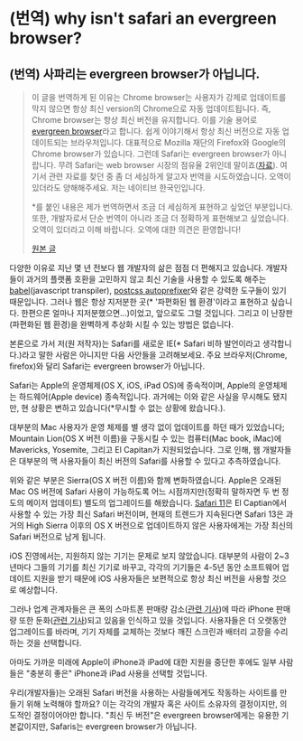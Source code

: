 # (번역) why isn't safari an evergreen browser?

## (번역) 사파리는 evergreen browser가 아닙니다.

> 이 글을 번역하게 된 이유는 Chrome browser는 사용자가 강제로 업데이트를 막지 않으면 항상 최신 version의 Chrome으로 자동 업데이트됩니다. 즉, Chrome browser는 항상 최신 버전을 유지합니다. 이를 기술 용어로 [evergreen browser](https://tomdale.net/2013/05/evergreen-browsers/)라고 합니다. 쉽게 이야기해서 항상 최신 버전으로 자동 업데이트되는 브라우저입니다. 대표적으로 Mozilla 재단의 Firefox와 Google의 Chrome browser가 있습니다. 그런데 Safari는 evergreen browser가 아니랍니다. 무려 Safari는 web browser 시장의 점유율 2위인데 말이죠([자료](https://gs.statcounter.com/browser-market-share)). 여기서 관련 자료를 찾던 중 좀 더 세심하게 알고자 번역을 시도하였습니다. 오역이 있더라도 양해해주세요. 저는 네이티브 한국인입니다.
>
> \*를 붙인 내용은 제가 번역하면서 조금 더 세심하게 표현하고 싶었던 부분입니다. 또한, 개발자로서 단순 번역이 아니라 조금 더 정확하게 표현해보고 싶었습니다. 오역이 있더라고 이해 바랍니다. 오역에 대한 의견은 환영합니다!
>
> [원본 글](https://thingsthemselves.com/reminder-Safari-is-not-an-evergreen-browser/)

다양한 이유로 지난 몇 년 전보다 웹 개발자의 삶은 점점 더 편해지고 있습니다. 개발자들이 과거의 플랫폼 호환을 고민하지 않고 최신 기술을 사용할 수 있도록 해주는 [babel](https://babeljs.io)(javascript transpiler), [postcss autoprefixer](https://github.com/postcss/autoprefixer)와 같은 강력한 도구들이 있기 때문입니다. 그러나 웹은 항상 지저분한 곳(\* '파편화된 웹 환경'이라고 표현하고 싶습니다. 한편으론 얼마나 지저분했으면...)이었고, 앞으로도 그럴 것입니다. 그리고 이 난장판(파편화된 웹 환경)을 완벽하게 추상화 시킬 수 있는 방법은 없습니다.

본론으로 가서 저(원 저작자)는 Safari를 새로운 IE(\* Safari 비하 발언이라고 생각합니다.)라고 말한 사람은 아니지만 다음 사안들을 고려해보세요. 주요 브라우저(Chrome, firefox)와 달리 Safari는 evergreen browser가 아닙니다.

Safari는 Apple의 운영체제(OS X, iOS, iPad OS)에 종속적이며, Apple의 운영체제는 하드웨어(Apple device) 종속적입니다. 과거에는 이와 같은 사실을 무시해도 됐지만, 현 상황은 변하고 있습니다(\*무시할 수 없는 상황에 왔습니다.).

대부분의 Mac 사용자가 운영 체제를 별 생각 없이 업데이트를 하던 때가 있었습니다; Mountain Lion(OS X 버전 이름)을 구동시킬 수 있는 컴퓨터(Mac book, iMac)에 Mavericks, Yosemite, 그리고 El Capitan가 지원되었습니다. 그로 인해, 웹 개발자들은 대부분의 맥 사용자들이 최신 버전의 Safari를 사용할 수 있다고 추측하였습니다.

위와 같은 부분은 Sierra(OS X 버전 이름)와 함께 변화하였습니다. Apple은 오래된 Mac OS 버전에 Safari 사용이 가능하도록 어느 시점까지만(정확히 말하자면 두 번 정도의 메이저 업데이트) 별도의 업그레이드를 해왔습니다. [Safari 11](https://en.wikipedia.org/wiki/Safari_version_history#Safari_11)은 El Captian에서 사용할 수 있는 가장 최신 Safari 버전이며, 현재의 트렌드가 지속된다면 Safari 13은 과거의 High Sierra 이후의 OS X 버전으로 업데이트하지 않은 사용자에게는 가장 최신의 Safari 버전으로 남게 됩니다.

iOS 진영에서는, 지원하지 않는 기기는 문제로 보지 않았습니다. 대부분의 사람이 2~3년마다 그들의 기기를 최신 기기로 바꾸고, 각각의 기기들은 4-5년 동안 소프트웨어 업데이트 지원을 받기 때문에 iOS 사용자들은 보편적으로 항상 최신 버전을 사용할 것으로 예상합니다.

그러나 업계 관계자들은 큰 폭의 스마트폰 판매량 감소([관련 기사](https://nymag.com/intelligencer/2018/12/global-u-s-growth-in-smartphone-growth-starts-to-decline.html))에 따라 iPhone 판매량 또한 둔화([관련 기사](https://9to5mac.com/2019/04/30/iphone-sales-drop/))되고 있음을 인식하고 있을 것입니다. 사용자들은 더 오랫동안 업그레이드를 바라며, 기기 자체를 교체하는 것보다 깨진 스크린과 배터리 고장을 수리하는 것을 선택합니다.

아마도 가까운 미래에 Apple이 iPhone과 iPad에 대한 지원을 중단한 후에도 일부 사람들은 "충분히 좋은" iPhone과 iPad 사용을 선택할 것입니다.

우리(개발자들)는 오래된 Safari 버전을 사용하는 사람들에게도 작동하는 사이트를 만들기 위해 노력해야 할까요? 이는 각각의 개발자 혹은 사이트 소유자의 결정이지만, 의도적인 결정이어야만 합니다. "최신 두 버전"은 evergreen browser에게는 유용한 기본값이지만, Safaris는 evergreen browser가 아닙니다.
